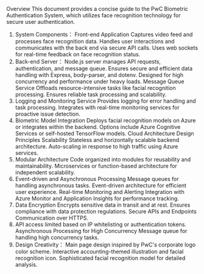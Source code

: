 Overview
This document provides a concise guide to the PwC Biometric Authentication System, which utilizes face recognition technology for secure user authentication.

1. System Components：
Front-end Application
Captures video feed and processes face recognition data.
Handles user interactions and communicates with the back end via secure API calls.
Uses web sockets for real-time feedback on face recognition status.
2. Back-end Server：
Node.js server manages API requests, authentication, and message queue.
Ensures secure and efficient data handling with Express, body-parser, and dotenv.
Designed for high concurrency and performance under heavy loads.
Message Queue Service
Offloads resource-intensive tasks like facial recognition processing.
Ensures reliable task processing and scalability.
3. Logging and Monitoring Service
Provides logging for error handling and task processing.
Integrates with real-time monitoring services for proactive issue detection.
4. Biometric Model Integration
Deploys facial recognition models on Azure or integrates within the backend.
Options include Azure Cognitive Services or self-hosted TensorFlow models.
Cloud Architecture Design Principles
Scalability
Stateless and horizontally scalable backend architecture.
Auto-scaling in response to high traffic using Azure services.
5. Modular Architecture
Code organized into modules for reusability and maintainability.
Microservices or function-based architecture for independent scalability.
6. Event-driven and Asynchronous Processing
Message queues for handling asynchronous tasks.
Event-driven architecture for efficient user experience.
Real-time Monitoring and Alerting
Integration with Azure Monitor and Application Insights for performance tracking.
7. Data Encryption
Encrypts sensitive data in transit and at rest.
Ensures compliance with data protection regulations.
Secure APIs and Endpoints
Communication over HTTPS.
8. API access limited based on IP whitelisting or authentication tokens.
Asynchronous Processing for High Concurrency
Message queue for handling high concurrency tasks.
9. Design Creativity：
Main page design inspired by PwC's corporate logo color scheme.
Interactive accounting-themed illustration and facial recognition icon.
Sophisticated facial recognition model for detailed analysis.
